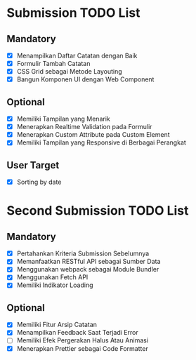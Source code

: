 # Submission TODO List

## Mandatory

- [x] Menampilkan Daftar Catatan dengan Baik
- [x] Formulir Tambah Catatan
- [x] CSS Grid sebagai Metode Layouting
- [x] Bangun Komponen UI dengan Web Component

## Optional

- [x] Memiliki Tampilan yang Menarik
- [x] Menerapkan Realtime Validation pada Formulir
- [x] Menerapkan Custom Attribute pada Custom Element
- [x] Memiliki Tampilan yang Responsive di Berbagai Perangkat

## User Target

- [x] Sorting by date

# Second Submission TODO List

## Mandatory

- [x] Pertahankan Kriteria Submission Sebelumnya
- [x] Memanfaatkan RESTful API sebagai Sumber Data
- [x] Menggunakan webpack sebagai Module Bundler
- [x] Menggunakan Fetch API
- [x] Memiliki Indikator Loading

## Optional

- [x] Memiliki Fitur Arsip Catatan
- [x] Menampilkan Feedback Saat Terjadi Error
- [ ] Memiliki Efek Pergerakan Halus Atau Animasi
- [x] Menerapkan Prettier sebagai Code Formatter
